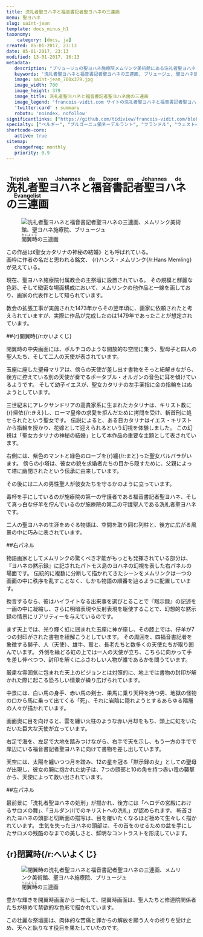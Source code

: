 ```yaml
---
title: 洗礼者聖ヨハネと福音書記者聖ヨハネの三連画
menu: 聖ヨハネ
slug: saint-jean
template: docs_minus_h1
taxonomy:
    category: [docs, ja]
created: 05-01-2017, 23:13
date: 05-01-2017, 23:13
modified: 13-01-2017, 16:13
metadata:
   description: "ブリュージュの聖ヨハネ施療院メムリンク美術館にある洗礼者聖ヨハネと福音書記者聖ヨハネ施の三連画を紹介する写真と文書"
   keywords: '洗礼者聖ヨハネと福音書記者聖ヨハネの三連画, ブリュージュ, 聖ヨハネ施療院, メムリンク美術館, メムリンク, Triptiek van Johannes de Doper en Johannes de Evangelist, Triptych of St John the Baptist and St John the Evangelist, Hans Memling, Memling, Hans Memlinc, Memlinc'
   image: saint-jean_700x379.jpg
   image_width: 700
   image_height: 379
   image_title: 洗礼者聖ヨハネと福音書記者聖ヨハネ施の三連画
   image_legend: "francois-vidit.com サイトの洗礼者聖ヨハネと福音書記者聖ヨハネ施の三連画セクション写真"
   'twitter:card' : summary
   robots: 'noindex, nofollow'
significantlinks: ["https://github.com/tidiview/francois-vidit.com/blob/develop/user/sites/docs/pages/01.reference/04.bruges/01.hopital-saint-jean/01.saint-jean/docs.ja.md"]
specialty: ["ベルギー", "ブルゴーニュ領ネーデルラント", "フランドル", "ウェスト=フランデレン州", "ブリュージュ", "ブルッヘ", "初期フランドル派", "北方ルネサンス", "フランドル絵画", "ブリュージュでの美術館", "ブルッヘでの美術館", "聖ヨハネ施療院", "ハンス・メムリンク美術館", "ハンス・メムリンク", "洗礼者聖ヨハネと福音書記者聖ヨハネの三連画", "Triptiek van Johannes de Doper en Johannes de Evangelist", "Triptych of St John the Baptist and St John the Evangelist", "Hans Memling", "Memling", "Hans Memlinc", "Memlinc"]
shortcode-core:
   active: true
sitemap:
   changefreq: monthly
   priority: 0.9
---
```

# <ruby><rb lang="ja">洗礼者<wbr>聖ヨハネ<wbr>と<wbr>福音<wbr>書記者<wbr>聖ヨハネ<wbr>の<wbr>三連画</rb><rt lang="nl">Triptiek<wbr>&#160;<wbr>van<wbr>&#160;<wbr>Johannes<wbr>&#160;<wbr>de<wbr>&#160;<wbr>Doper<wbr>&#160;<wbr>en<wbr>&#160;<wbr>Johannes<wbr>&#160;<wbr>de<wbr>&#160;<wbr>Evangelist</rt></ruby>

<figure><picture>
<source
sizes="(max-width: 767px) 98vw, (min-width: 959px) 50vw, 86vw"
srcset="
/user/sites/docs/pages/01.reference/05.bruges/01.hopital-saint-jean/01.saint-jean/saint-jean-280.webp 280w,
/user/sites/docs/pages/01.reference/05.bruges/01.hopital-saint-jean/01.saint-jean/saint-jean-380.webp 380w,
/user/sites/docs/pages/01.reference/05.bruges/01.hopital-saint-jean/01.saint-jean/saint-jean-480.webp 480w,
/user/sites/docs/pages/01.reference/05.bruges/01.hopital-saint-jean/01.saint-jean/saint-jean-640.webp 640w,
/user/sites/docs/pages/01.reference/05.bruges/01.hopital-saint-jean/01.saint-jean/saint-jean_700x345.webp 700w"
type="image/webp">
<img
src="/user/sites/docs/pages/01.reference/05.bruges/01.hopital-saint-jean/01.saint-jean/saint-jean_700x345.jpg" title="洗礼者聖ヨハネと福音書記者聖ヨハネの三連画、メムリンク美術館、聖ヨハネ施療院、ブリュージュ" alt="洗礼者聖ヨハネと福音書記者聖ヨハネの三連画、メムリンク美術館、聖ヨハネ施療院、ブリュージュ" class="class-diane-img"
sizes="(max-width: 767px) 98vw, (min-width: 959px) 50vw, 86vw"
srcset="
/user/sites/docs/pages/01.reference/05.bruges/01.hopital-saint-jean/01.saint-jean/saint-jean-280.jpg 280w,
/user/sites/docs/pages/01.reference/05.bruges/01.hopital-saint-jean/01.saint-jean/saint-jean-380.jpg 380w,
/user/sites/docs/pages/01.reference/05.bruges/01.hopital-saint-jean/01.saint-jean/saint-jean-480.jpg 480w,
/user/sites/docs/pages/01.reference/05.bruges/01.hopital-saint-jean/01.saint-jean/saint-jean-640.jpg 640w,
/user/sites/docs/pages/01.reference/05.bruges/01.hopital-saint-jean/01.saint-jean/saint-jean_700x345.jpg 700w">
</picture><figcaption><ruby><rb>開翼時</rb><rt>かいよくじ</rt></ruby>の三連画</figcaption></figure>

この作品は<wbr>《聖女カタリナの神秘の<wbr>結婚》とも呼ばれている。  
画枠に作者の名だと<wbr>思われる銘文、 {r}ハンス・メムリンク{/r:Hans&#160;Memling}が<wbr>見えている。

現在、聖ヨハネ施療院付属教会の<wbr>主祭壇に設置されている。
その規模と觧麗な色彩、そして<wbr>緻密な場面構成において、メムリンクの他作品と<wbr>一線を画しており、画家の代表作として<wbr>知られています。

教会の拡張工事が<wbr>実施された1473年から<wbr>その翌年頃に、画家に依頼されたと<wbr>考えられていますが、実際に作品が完成したのは<wbr>1479年であったことが<wbr>想定されています。

##{r}開翼時{/r:かいよくじ}

開翼時の中央画面には、ポルチコのような<wbr>開放的な空間に集う、聖母子と四人の聖人たち、そして二人の天使が<wbr>表されています。

玉座に座した<wbr>聖母マリアは、傍らの天使が差し出す<wbr>書物をそっと<wbr>紐解きながら、後方に控えている<wbr>別の天使が奏でる<wbr>ポータブル・オルガンの<wbr>音色に耳を<wbr>傾けているようです。
そして幼子イエスが、聖女カタリナの左手薬指に<wbr>金の指輪をはぬようと<wbr>しています。

三世紀末に<wbr>アレクサンドリアの<wbr>高貴家系に生まれた<wbr>カタリナは、キリスト教に<wbr> {r}帰依{/r:きえ}し、ローマ皇帝の<wbr>求愛を拒んだために拷問を<wbr>受け、斬首刑に処せられたと<wbr>いう聖女です。
伝説によると、ある日カタリナはイエス・キリストから<wbr>指輪を授かり、花嫁として<wbr>迎えられるという<wbr>幻視を体験しました。
この幻視は「聖女カタリナの神秘の<wbr>結婚」として本作品の<wbr>重要な主題として<wbr>表されています。

右側には、紫色のマントと<wbr>緑色のローブを<wbr> {r}纏{/r:まと}った<wbr>聖女バルバラがいます。
傍らの小塔は、彼女の貌を<wbr>求婚者たちの目から<wbr>隠すために、父親によって塔に<wbr>幽閉されたという<wbr>伝承に由来しています。

その後には<wbr>二人の男性聖人が<wbr>彼女たちを<wbr>守るかのように<wbr>立っています。

毒杯を手にしているのが<wbr>施療院の第一の<wbr>守護者である<wbr>福音書記者聖ヨハネ、そして真っ白な仔羊を<wbr>佇んでいるのが<wbr>施療院の第二の<wbr>守護聖人である<wbr>洗礼者聖ヨハネです。

二人の聖ヨハネの生涯を<wbr>めぐる物語は、空間を<wbr>取り囲む列柱と、後方に<wbr>広がる風景の中に<wbr>巧みに表されています。


##右パネル

物語画家として<wbr>メムリンクの驚くべき<wbr>才能がもっとも<wbr>発揮されている<wbr>部分は、『ヨハネの黙示録』に<wbr>記されたパトモス島の<wbr>ヨハネの幻視を表した<wbr>右パネルの場面です。
伝統的に複数に分断して<wbr>描かれてきたシーンを<wbr>メムリンクは一つの<wbr>画面の<wbr>中に秩序を乱すことなく、しかも物語の順番を<wbr>辿るように<wbr>配置しています。

換言するなら、彼はハイライトなる<wbr>出来事を選びとることで『黙示録』の記述を一画の中に<wbr>凝縮し、さらに明暗表現や<wbr>反射表現を<wbr>駆使することで、幻想的な黙示録の情景に<wbr>リアリティーを<wbr>与えているのです。

まず天上では、光り輝く虹に囲まれた<wbr>玉座に神が座し、その膝上では、仔羊が7つの封印がされた<wbr>書物を紐解こうと<wbr>しています。
その周囲を、四福音書記者を象徴する<wbr>獅子、人（天使）、雄牛、鷲と、長老たちと<wbr>数多くの天使たちが<wbr>取り囲んでいます。
外側を縁どる虹の上では<wbr>一人の天使が立ち、こちらに向かって手を<wbr>差し伸べつつ、封印を解くに<wbr>ふさわしい人物が<wbr>誰であるかを<wbr>問うています。

厳粛な雰囲気に包まれた<wbr>天上のビジョンとは<wbr>対照的に、地上では書物の<wbr>封印が解かれた際に起こる<wbr>恐ろしい情景が<wbr>繰り広げられています。

中景には、白い馬の身手、赤い馬の剣士、果馬に乗り天秤を持つ男、地獄の怪物の口から馬に<wbr>乗って出てくる「死」、それに岩陰に<wbr>隠れようとする<wbr>あらゆる階層の人々が<wbr>描かれています。

画面奧に目を向けると、雲を纏い火柱のような<wbr>赤い月却をもち、頭上に虹をいただいた<wbr>巨大な天使が<wbr>立っています。

右足で海を、左足で大地を<wbr>踏みつけながら、右手で天を示し、もう一方の手で<wbr>で岸辺にいる<wbr>福音書記者聖ヨハネに<wbr>向けて書物を<wbr>差し出しています。

天空には、太陽を纏いつつ月を踏み、12の星を冠る「黙示録の女」としての聖母が出現し、彼女の腕に<wbr>抱かれた幼子は、7つの頭部と10の角を<wbr>持つ赤い竜の襲撃から、天使によって<wbr>救い出されています。


##左パネル

最前景に「洗礼者聖ヨハネの処刑」が描かれ、後方には「ヘロデの宮殿における<wbr>サロメの舞」、「ヨルダン川での<wbr>キリストへの洗礼」が認められます。
斬首されたヨハネの頭部と<wbr>切断面の描写は、目を覆いたく<wbr>なるほど極めて生々しく<wbr>描かれています。
生気を失ったヨハネの<wbr>頭部は、その首を<wbr>のせるための盆を手にした<wbr>サロメの残酷のなまでの<wbr>美しさと、鮮明な<wbr>コントラストを<wbr>形成しています。


## {r}閉翼時{/r:へいよくじ}

<figure><picture>
<source
sizes="(max-width: 767px) 98vw, (min-width: 959px) 50vw, 86vw"
srcset="
/user/sites/docs/pages/01.reference/05.bruges/01.hopital-saint-jean/01.saint-jean/saint-jean-ferme-280.webp 280w,
/user/sites/docs/pages/01.reference/05.bruges/01.hopital-saint-jean/01.saint-jean/saint-jean-ferme-380.webp 380w,
/user/sites/docs/pages/01.reference/05.bruges/01.hopital-saint-jean/01.saint-jean/saint-jean-ferme-480.webp 480w,
/user/sites/docs/pages/01.reference/05.bruges/01.hopital-saint-jean/01.saint-jean/saint-jean-ferme-640.webp 640w,
/user/sites/docs/pages/01.reference/05.bruges/01.hopital-saint-jean/01.saint-jean/saint-jean-ferme_700x736.webp 700w"
type="image/webp">
<img
src="/user/sites/docs/pages/01.reference/05.bruges/01.hopital-saint-jean/01.saint-jean/saint-jean-ferme_700x736.jpg" title="閉翼時の洗礼者聖ヨハネと福音書記者聖ヨハネの三連画、メムリンク美術館、聖ヨハネ施療院、ブリュージュ" alt="閉翼時の洗礼者聖ヨハネと福音書記者聖ヨハネの三連画、メムリンク美術館、聖ヨハネ施療院、ブリュージュ" class="class-diane-img"
sizes="(max-width: 767px) 98vw, (min-width: 959px) 50vw, 86vw"
srcset="
/user/sites/docs/pages/01.reference/05.bruges/01.hopital-saint-jean/01.saint-jean/saint-jean-ferme-280.jpg 280w,
/user/sites/docs/pages/01.reference/05.bruges/01.hopital-saint-jean/01.saint-jean/saint-jean-ferme-380.jpg 380w,
/user/sites/docs/pages/01.reference/05.bruges/01.hopital-saint-jean/01.saint-jean/saint-jean-ferme-480.jpg 480w,
/user/sites/docs/pages/01.reference/05.bruges/01.hopital-saint-jean/01.saint-jean/saint-jean-ferme-640.jpg 640w,
/user/sites/docs/pages/01.reference/05.bruges/01.hopital-saint-jean/01.saint-jean/saint-jean-ferme_700x736.jpg 700w">
</picture><figcaption><ruby><rb>閉翼時</rb><rt>へいよくじ</rt></ruby>の三連画</figcaption></figure>

豊かな輝きを<wbr>開翼時画面から一転して、閉翼時画面は、聖人たちと<wbr>修道院関係者たちが<wbr>極めて禁欲的な色彩で<wbr>描かれています。

この壮麗な祭壇画は、肉体的な苦痛と罪からの<wbr>解放を願う人々の祈りを<wbr>受け止め、天へと<wbr>執りなす役目を<wbr>果たしていたのです。